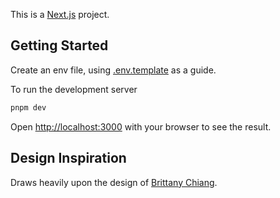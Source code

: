 This is a [Next.js](https://nextjs.org) project.

## Getting Started

Create an env file, using [.env.template](.env.template) as a guide.

To run the development server

```bash
pnpm dev
```

Open [http://localhost:3000](http://localhost:3000) with your browser to see the result.



## Design Inspiration
Draws heavily upon the design of [Brittany Chiang](https://brittanychiang.com/).
